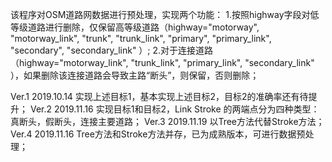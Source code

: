 该程序对OSM道路网数据进行预处理，实现两个功能：
1.按照highway字段对低等级道路进行删除，仅保留高等级道路（highway="motorway", "motorway_link", "trunk", "trunk_link", "primary", "primary_link", "secondary", "secondary_link" ）;
2.对于连接道路（highway="motorway_link", "trunk_link", "primary_link", "secondary_link" ），如果删除该连接道路会导致主路“断头”，则保留，否则删除；

Ver.1  2019.10.14  实现上述目标1，基本实现上述目标2，目标2的准确率还有待提升；
Ver.2 2019.11.16 实现目标1和目标2，Link Stroke 的两端点分为四种类型：真断头，假断头，连接主要道路；
Ver.3 2019.11.19 以Tree方法代替Stroke方法；
Ver.4 2019.11.16 Tree方法和Stroke方法并存，已为成熟版本，可进行数据预处理；